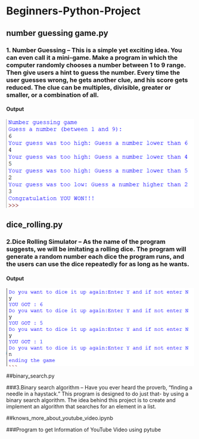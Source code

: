 # Beginners-Python-Project
## number guessing game.py
### 1. Number Guessing – This is a simple yet exciting idea. You can even call it a mini-game. Make a program in which the computer randomly chooses a number between 1 to 9 range. Then give users a hint to guess the number. Every time the user guesses wrong, he gets another clue, and his score gets reduced. The clue can be multiples, divisible, greater or smaller, or a combination of all.

#### Output
![](image/Screenshot%20(365).png)

## dice_rolling.py
### 2.Dice Rolling Simulator – As the name of the program suggests, we will be imitating a rolling dice. The program will generate a random number each dice the program runs, and the users can use the dice repeatedly for as long as he wants.

#### Output
![](image/Screenshot%20(368).png)

##binary_search.py

###3.Binary search algorithm – Have you ever heard the proverb, “finding a needle in a haystack.” This program is designed to do just that- by using a binary search algorithm. The idea behind this project is to create and implement an algorithm that searches for an element in a list.

##knows_more_about_youtube_video.ipynb

###Program to get Information of YouTube Video using pytube
